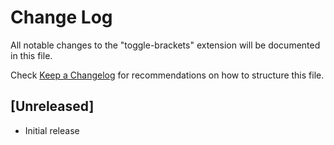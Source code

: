 # Change Log

All notable changes to the "toggle-brackets" extension will be documented in this file.

Check [Keep a Changelog](http://keepachangelog.com/) for recommendations on how to structure this file.

## [Unreleased]

- Initial release